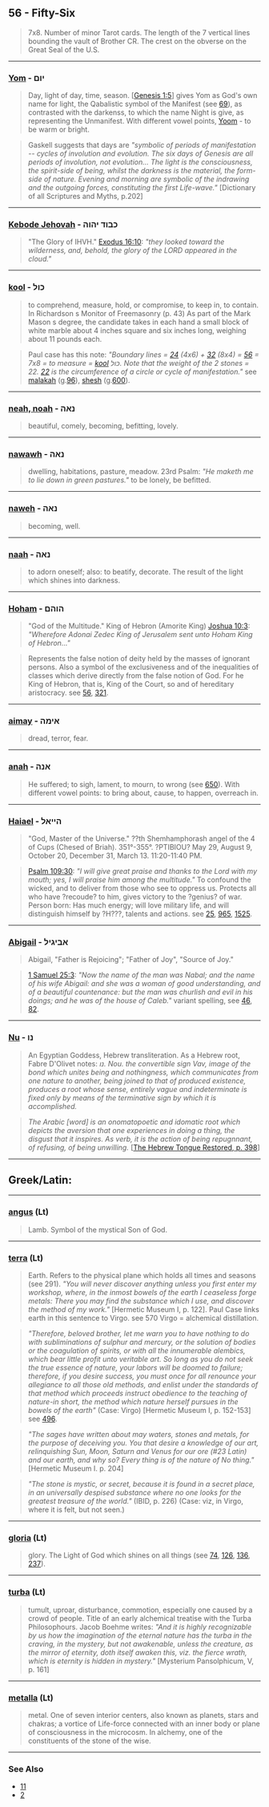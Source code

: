 ## 56 - Fifty-Six
> 7x8. Number of minor Tarot cards. The length of the 7 vertical lines bounding the vault of Brother CR. The crest on the obverse on the Great Seal of the U.S.

---

### [Yom](/keys/IVM) - יום
> Day, light of day, time, season. [[Genesis 1:5](http://biblehub.com/genesis/1-5.htm)] gives Yom as God's own name for light, the Qabalistic symbol of the Manifest (see [69](69)), as contrasted with the darkenss, to which the name Night is give, as representing the Unmanifest. With different vowel points, [Yoom](/keys/IVM) - to be warm or bright.

> Gaskell suggests that days are *"symbolic of periods of manifestation -- cycles of involution and evolution. The six days of Genesis are all periods of involution, not evolution... The light is the consciousness, the spirit-side of being, whilst the darkness is the material, the form-side of nature. Evening and morning are symbolic of the indrawing and the outgoing forces, constituting the first Life-wave."* [Dictionary of all Scriptures and Myths, p.202]

---

### [Kebode Jehovah](/keys/KBVD.IHVH) - כבוד יהוה
> "The Glory of IHVH." [Exodus 16:10](http://biblehub.com/exodus/16-10.htm): *"they looked toward the wilderness, and, behold, the glory of the LORD appeared in the cloud."*

---

### [kool](/keys/KVL) - כול
> to comprehend, measure, hold, or compromise, to keep in, to contain. In Richardson s Monitor of Freemasonry (p. 43) As part of the Mark Mason s degree, the candidate takes in each hand a small block of white marble about 4 inches square and six inches long, weighing about 11 pounds each.

> Paul case has this note: *"Boundary lines = [24](24) (4x6) + [32](32) (8x4) = [56](56) = 7x8 = to measure = [kool](/keys/KVL) כול. Note that the weight of the 2 stones = 22. [22](22) is the circumference of a circle or cycle of manifestation."* see [malakah](/keys/MALAKH) (g.[96](96)), [shesh](/keys/ShSh) (g.[600](600)).

---

### [neah, noah](/keys/NAH) - נאה
> beautiful, comely, becoming, befitting, lovely.

---

### [nawawh](/keys/NAH) - נאה
> dwelling, habitations, pasture, meadow. 23rd Psalm: *"He maketh me to lie down in green pastures."* to be lonely, be befitted.

---

### [naweh](/keys/NAH) - נאה
> becoming, well.

---

### [naah](/keys/NAH) - נאה
> to adorn oneself; also: to beatify, decorate. The result of the light which shines into darkness.

---

### [Hoham](/keys/HVHM) - הוהם
> "God of the Multitude." King of Hebron (Amorite King) [Joshua 10:3](http://biblehub.com/joshua/10-3.htm): *"Wherefore Adonai Zedec King of Jerusalem sent unto Hoham King of Hebron..."*

> Represents the false notion of deity held by the masses of ignorant persons. Also a symbol of the exclusiveness and of the inequalities of classes which derive directly from the false notion of God. For he King of Hebron, that is, King of the Court, so and of hereditary aristocracy. see [56](56), [321](321).

---

### [aimay](/keys/AIMH) - אימה
> dread, terror, fear.

---

### [anah](/keys/ANH) - אנה
> He suffered; to sigh, lament, to mourn, to wrong (see [650](650)). With different vowel points: to bring about, cause, to happen, overreach in.

---

### [Haiael](/keys/HIIAL) - הייאל
> "God, Master of the Universe." ??th Shemhamphorash angel of the 4 of Cups (Chesed of Briah). 351°-355°. ?PTIBIOU? May 29, August 9, October 20, December 31, March 13. 11:20-11:40 PM.

> [Psalm 109:30](http://biblehub.com/psalms/109-30.htm): *"I will give great praise and thanks to the Lord with my mouth; yes, I will praise him among the multitude."* To confound the wicked, and to deliver from those who see to oppress us. Protects all who have ?recoude? to him, gives victory to the ?genius? of war. Person born: Has much energy; will love military life, and will distinguish himself by ?H???, talents and actions. see [25](25), [965](965), [1525](1525).

---

### [Abigail](/keys/ABIGIL) - אביגיל
> Abigail, "Father is Rejoicing"; "Father of Joy", "Source of Joy."

> [1 Samuel 25:3](http://biblehub.com/1_samuel/25-3.htm): *"Now the name of the man was Nabal; and the name of his wife Abigail: and she was a woman of good understanding, and of a beautiful countenance: but the man was churlish and evil in his doings; and he was of the house of Caleb."* variant spelling, see [46](46), [82](82).

---

### [Nu](/keys/NV) - נו
> An Egyptian Goddess, Hebrew transliteration. As a Hebrew root, Fabre D'Olivet notes: *נו. Nou. the convertible sign Vav, image of the bond which unites being and nothingness, which communicates from one nature to another, being joined to that of produced existence, produces a root whose sense, entirely vague and indeterminate is fixed only by means of the terminative sign by which it is accomplished.*

> *The Arabic [word] is an onomatopoetic and idomatic root which depicts the aversion that one experiences in doing a thing, the disgust that it inspires. As verb, it is the action of being repugnnant, of refusing, of being unwilling.* [[The Hebrew Tongue Restored, p. 398](https://archive.org/stream/hebraictongueres00fabriala#page/398/mode/2up)]

---

## Greek/Latin:

---

### [angus](/latin?word=angus) (Lt)
> Lamb. Symbol of the mystical Son of God.

---

### [terra](/latin?word=terra) (Lt)
> Earth. Refers to the physical plane which holds all times and seasons (see 291). *"You will never discover anything unless you first enter my workshop, where, in the inmost bowels of the earth I ceaseless forge metals: There you may find the substance which I use, and discover the method of my work."* [Hermetic Museum I, p. 122]. Paul Case links earth in this sentence to Virgo. see 570 Virgo = alchemical distillation.

> *"Therefore, beloved brother, let me warn you to have nothing to do with subliminations of sulphur and mercury, or the solution of bodies or the coagulation of spirits, or with all the innumerable alembics, which bear little profit unto veritable art. So long as you do not seek the true essence of nature, your labors will be doomed to failure; therefore, if you desire success, you must once for all renounce your allegiance to all those old methods, and enlist under the standards of that method which proceeds instruct obedience to the teaching of nature-in short, the method which nature herself pursues in the bowels of the earth"* (Case: Virgo) [Hermetic Museum I, p. 152-153] see [496](496).

> *"The sages have written about may waters, stones and metals, for the purpose of deceiving you. You that desire a knowledge of our art, relinquishing Sun, Moon, Saturn and Venus for our ore (#23 Latin) and our earth, and why so? Every thing is of the nature of No thing."* [Hermetic Museum I. p. 204]

> *"The stone is mystic, or secret, because it is found in a secret place, in an universally despised substance where no one looks for the greatest treasure of the world."* (IBID, p. 226) (Case: viz, in Virgo, where it is felt, but not seen.)

---

### [gloria](/latin?word=gloria) (Lt)
> glory. The Light of God which shines on all things (see [74](74), [126](126), [136](136), [237](237)).

---

### [turba](/latin?word=turba) (Lt)
> tumult, uproar, disturbance, commotion, especially one caused by a crowd of people. Title of an early alchemical treatise with the Turba Philosophours. Jacob Boehme writes: *"And it is highly recognizable by us how the imagination of the eternal nature has the turba in the craving, in the mystery, but not awakenable, unless the creature, as the mirror of eternity, doth itself awaken this, viz. the fierce wrath, which is eternity is hidden in mystery."* [Mysterium Pansolphicum, V, p. 161]

---

### [metalla](/latin?word=metalla) (Lt)
> metal. One of seven interior centers, also known as planets, stars and chakras; a vortice of Life-force connected with an inner body or plane of consciousness in the microcosm. In alchemy, one of the constituents of the stone of the wise.

---

### See Also

- [11](11)
- [2](2)
